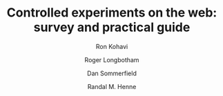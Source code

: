 ---
layout: leaf-node
title: "Controlled experiments on the web: survey and practical guide"
title-url: "http://download.springer.com/static/pdf/15/art%253A10.1007%252Fs10618-008-0114-1.pdf?originUrl=http%3A%2F%2Flink.springer.com%2Farticle%2F10.1007%2Fs10618-008-0114-1&token2=exp=1493578266~acl=%2Fstatic%2Fpdf%2F15%2Fart%25253A10.1007%25252Fs10618-008-0114-1.pdf%3ForiginUrl%3Dhttp%253A%252F%252Flink.springer.com%252Farticle%252F10.1007%252Fs10618-008-0114-1*~hmac=71f1e9276917fa63049a9e15bc397253b76a5b443fb58ee186038597bc498153"
author: [ "Ron Kohavi", "Roger Longbotham", "Dan Sommerfield", "Randal M. Henne" ]
groups: [ "research-principles-and-methodologies" ]
categories: [ "controlled-experiments" ]
topics: [ "scholarly-readings" ]
summary: >
  We focus on several areas that are critical to experimentation, including statistical power, sample size, and techniques for variance reduction. We describe common architectures for experimentation systems and analyze their advantages and disadvantages. We evaluate randomization and hashing techniques, which we show are not as simple in practice as is often assumed. Controlled experiments typically generate large amounts of data, which can be analyzed using data mining techniques to gain deeper understanding of the factors influencing the outcome of interest, leading to new hypotheses and creating a virtuous cycle of improvements. Organizations that embrace controlled experiments with clear evaluation criteria can evolve their systems with automated optimizations and real-time analyses.s.
cite: >
  Kohavi, R., Longbotham, R., Sommerfield, D., & Henne, R. M. (2009). Controlled experiments on the web: survey and practical guide. Data mining and knowledge discovery, 18(1), 140-181.
pub-date: 2009-02-01
added_date: 2017-04-29
resource-type: pdf-document
---